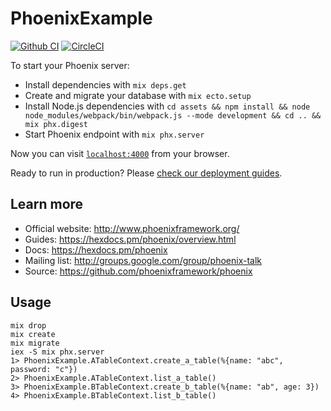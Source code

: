 # PhoenixExample
[![Github CI](https://github.com/getong/phoenix_example/workflows/elixir_ci/badge.svg)](https://github.com/getong/phoenix_example/workflows/elixir_ci/badge.svg)
[![CircleCI](https://circleci.com/gh/getong/phoenix_example.svg?style=svg)](https://circleci.com/gh/getong/phoenix_example)

To start your Phoenix server:

  * Install dependencies with `mix deps.get`
  * Create and migrate your database with `mix ecto.setup`
  * Install Node.js dependencies with `cd assets && npm install && node node_modules/webpack/bin/webpack.js --mode development && cd .. && mix phx.digest`
  * Start Phoenix endpoint with `mix phx.server`

Now you can visit [`localhost:4000`](http://localhost:4000) from your browser.

Ready to run in production? Please [check our deployment guides](https://hexdocs.pm/phoenix/deployment.html).

## Learn more

  * Official website: http://www.phoenixframework.org/
  * Guides: https://hexdocs.pm/phoenix/overview.html
  * Docs: https://hexdocs.pm/phoenix
  * Mailing list: http://groups.google.com/group/phoenix-talk
  * Source: https://github.com/phoenixframework/phoenix

## Usage

``` shell
mix drop
mix create
mix migrate
iex -S mix phx.server
1> PhoenixExample.ATableContext.create_a_table(%{name: "abc", password: "c"})
2> PhoenixExample.ATableContext.list_a_table()
3> PhoenixExample.BTableContext.create_b_table(%{name: "ab", age: 3})
4> PhoenixExample.BTableContext.list_b_table()
```
